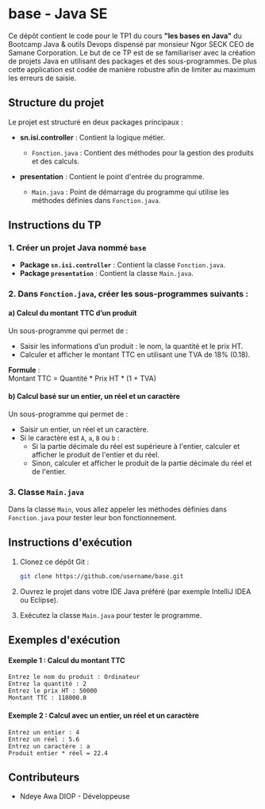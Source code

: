 # base - Java SE 

Ce dépôt contient le code pour le TP1 du cours **"les bases en Java"** du Bootcamp Java & outils Devops dispensé par monsieur Ngor SECK CEO de Samane Corporation. Le but de ce TP est de se familiariser avec la création de projets Java en utilisant des packages et des sous-programmes. De plus cette application est codée de manière robustre afin de limiter au maximum les erreurs de saisie.

## Structure du projet

Le projet est structuré en deux packages principaux :

- **sn.isi.controller** : Contient la logique métier.
  - `Fonction.java` : Contient des méthodes pour la gestion des produits et des calculs.
  
- **presentation** : Contient le point d'entrée du programme.
  - `Main.java` : Point de démarrage du programme qui utilise les méthodes définies dans `Fonction.java`.

## Instructions du TP

### 1. Créer un projet Java nommé `base`

- **Package `sn.isi.controller`** : Contient la classe `Fonction.java`.
- **Package `presentation`** : Contient la classe `Main.java`.

### 2. Dans `Fonction.java`, créer les sous-programmes suivants :

#### a) Calcul du montant TTC d’un produit

Un sous-programme qui permet de :
- Saisir les informations d’un produit : le nom, la quantité et le prix HT.
- Calculer et afficher le montant TTC en utilisant une TVA de 18% (0.18).

**Formule** :  
Montant TTC = Quantité * Prix HT * (1 + TVA)

#### b) Calcul basé sur un entier, un réel et un caractère

Un sous-programme qui permet de :
- Saisir un entier, un réel et un caractère.
- Si le caractère est `A`, `a`, `B` ou `b` :
  - Si la partie décimale du réel est supérieure à l'entier, calculer et afficher le produit de l'entier et du réel.
  - Sinon, calculer et afficher le produit de la partie décimale du réel et de l'entier.

### 3. Classe `Main.java`

Dans la classe `Main`, vous allez appeler les méthodes définies dans `Fonction.java` pour tester leur bon fonctionnement.

## Instructions d'exécution

1. Clonez ce dépôt Git :
   ```bash
   git clone https://github.com/username/base.git
   ```

2. Ouvrez le projet dans votre IDE Java préféré (par exemple IntelliJ IDEA ou Eclipse).

3. Exécutez la classe `Main.java` pour tester le programme.

## Exemples d'exécution

#### Exemple 1 : Calcul du montant TTC

```
Entrez le nom du produit : Ordinateur
Entrez la quantité : 2
Entrez le prix HT : 50000
Montant TTC : 118000.0
```

#### Exemple 2 : Calcul avec un entier, un réel et un caractère

```
Entrez un entier : 4
Entrez un réel : 5.6
Entrez un caractère : a
Produit entier * réel = 22.4
```

## Contributeurs

- Ndeye Awa DIOP - Développeuse



